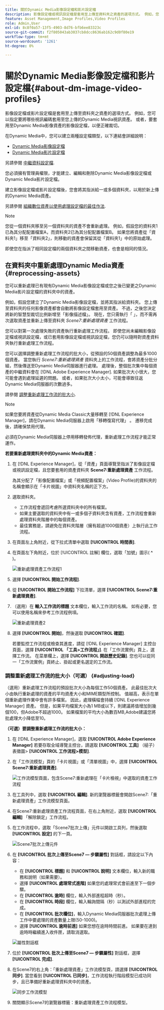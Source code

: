 ```yaml
---
title: 關於Dynamic Media影像設定檔和影片設定檔
description: 影像設定檔或視訊設定檔是套用至上傳至資料夾之資產的選項方式。 例如，您可以指定要將哪些視訊編碼套用至您上傳的Dynamic Media視訊資產。 或者，要套用至Dynamic Media影像資產的影像設定檔，以便正確裁切。
feature: Asset Management,Image Profiles,Video Profiles
role: Admin,User
exl-id: 8c8f0a57-13f5-4903-8d76-bfb6ee83323c
source-git-commit: f2f805043ab3037cb8dcc8636ab162c9d0f80e19
workflow-type: tm+mt
source-wordcount: '1261'
ht-degree: 0%

---
```


# 關於Dynamic Media影像設定檔和影片設定檔{#about-dm-image-video-profiles}

影像設定檔或影片設定檔是套用至上傳至資料夾之資產的選項方式。 例如，您可以指定要將哪些視訊編碼套用至您上傳的Dynamic Media視訊資產。 或者，要套用至Dynamic Media影像資產的影像設定檔，以便正確裁切。

在Dynamic Media中，您可以建立兩種設定檔類型，以下連結會詳細說明：

* [Dynamic Media影像設定檔](/help/assets/dynamic-media/image-profiles.md)
* [Dynamic Media影片設定檔](/help/assets/dynamic-media/video-profiles.md)

另請參閱 [中繼資料設定檔](/help/assets/metadata-profiles.md).

您必須擁有管理員權限，才能建立、編輯和刪除Dynamic Media影像設定檔或Dynamic Media影片設定檔。

建立影像設定檔或影片設定檔後，您會將其指派給一或多個資料夾，以用於新上傳的Dynamic Media資產。

另請參閱 [組織數位資產以使用處理設定檔的最佳作法](/help/assets/organize-assets.md).


>[!NOTE]
>
>您從一個資料夾移至另一個資料夾的資產不會重新處理。 例如，假設您的資料夾1已為其分配配置檔案A，而資料夾2已為其分配配置檔案B。 如果您將資產從「資料夾1」移至「資料夾2」，則移動的資產會保留其從「資料夾1」中的原始處理。
>
>即使您在指派了相同設定檔的兩個資料夾之間移動資產，也會是相同的情況。

## 在資料夾中重新處理Dynamic Media資產 {#reprocessing-assets}

您可以重新處理已有現有Dynamic Media影像設定檔或您之後已變更之Dynamic Media影片設定檔的資料夾中的資產。

例如，假設您建立了Dynamic Media影像設定檔，並將其指派給資料夾。 您上傳至資料夾的任何影像資產都會自動將影像設定檔套用至資產。 不過，之後您決定將新的智慧型裁切比例新增至「影像描述檔」。 現在，您只需執行「 」，而不需再次選取資產並重新上傳至資料夾 *Scene7:重新處理資產* 工作流程。

您可以對第一次處理失敗的資產執行重新處理工作流程。 即使您尚未編輯影像設定檔或視訊設定檔，或已套用影像設定檔或視訊設定檔，您仍可以隨時對資產資料夾執行重新處理工作流程。

您可以選擇調整重新處理工作流程的批大小，從預設的50個資產調整為最多1000個資產。 當您執行 _Scene7:重新處理資產_ 資料夾上的工作流程，會將資產分批分組，然後傳送至Dynamic Media伺服器進行處理。 處理後，整個批次集中每個資產的中繼資料會在 [!DNL Adobe Experience Manager]. 如果批次大小很大，您可能會遇到處理延遲的問題。 或者，如果批次大小太小，可能會導致往返Dynamic Media伺服器的次數過多。

請參閱 [調整重新處理工作流的批大小](#adjusting-load).

>[!NOTE]
>
>如果您要將資產從Dynamic Media Classic大量移轉至 [!DNL Experience Manager]，請在Dynamic Media伺服器上啟用「移轉復寫代理」 。 遷移完成後，請確保禁用代理。
>
>必須在Dynamic Media伺服器上停用移轉發佈代理，重新處理工作流程才能正常運作。

<!-- LEAVE IN PLACE, MAY BE USED IN THE FUTURE

Batch size is the number of assets that are amalgamated into a single IPS (Dynamic Media’s Image Production System) job. When you run the Scene7: Reprocess Assets workflow, the job is triggered on IPS. The number of IPS jobs that are triggered is based on the total number of assets in the folder, divided by the batch size. For example, suppose you had a folder with 150 assets and a batch size of 50. In this case, three IPS jobs are triggered. The assets are updated when the entire batch size (50 in our example) is processed in IPS. The job then moves onto the next IPS job and so on until complete. If you increase the batch size, you may notice a longer delay with assets getting updated. 

-->

**若要重新處理資料夾中的Dynamic Media資產：**

1. 在 [!DNL Experience Manager]，從「資產」頁面導覽至指派了影像設定檔或視訊設定檔，且您要套用的資產資料夾 **Scene7:重新處理資產** 工作流程。

   為其分配了「影像配置檔案」或「視頻配置檔案」(Video Profile)的資料夾的名稱會顯示在「卡片視圖」中資料夾名稱的正下方。

1. 選取資料夾。

   * 工作流程會遞回考慮所選資料夾中的所有檔案。
   * 如果主要選取的資料夾中有一或多個子資料夾含有資產，工作流程會重新處理資料夾階層中的每個資產。
   * 最佳實務是，請避免在資料夾階層（擁有超過1000個資產）上執行此工作流程。

1. 在頁面左上角附近，從下拉式清單中選取 **[!UICONTROL 時間表]**.
1. 在頁面左下角附近，位於 [!UICONTROL 註解] 欄位，選取「加號」圖示( **^** )。

   ![重新處理資產工作流程1](/help/assets/dynamic-media/assets/reprocess-assets1.png)

1. 選擇 **[!UICONTROL 開始工作流程]**.
1. 從 **[!UICONTROL 開始工作流程]** 下拉清單，選擇 **[!UICONTROL Scene7:重新處理資產]**.
1. （選用）在 **輸入工作流的標題** 文本欄位，輸入工作流的名稱。 如有必要，您可以使用名稱來參考工作流程例項。

   ![重新處理資產2](/help/assets/dynamic-media/assets/reprocess-assets2.png)

1. 選擇 **[!UICONTROL 開始]**，然後選取 **[!UICONTROL 確認]**.

   若要監控工作流程或檢查其進度，請從 [!DNL Experience Manager] 主控台頁面，選擇 **[!UICONTROL 「工具>工作流程」]**. 在「工作流實例」頁上，選擇工作流。 在菜單欄上，選擇 **[!UICONTROL 開啟歷史記錄]**. 您也可以從同一「工作流實例」頁終止、掛起或更名選定的工作流。

### 調整重新處理工作流的批大小（可選） {#adjusting-load}

（選用）重新處理工作流程的預設批次大小為每個工作50個資產。 此最佳批次大小由執行重新處理的資產的平均資產大小和MIME類型所控制。 值越高，表示在單個重新處理作業中會有許多檔案。 因此，處理橫幅會持續 [!DNL Experience Manager] 資產。 但是，如果平均檔案大小為1 MB或以下，則建議將值增加到幾個100，但Adobe不超過1000。 如果檔案的平均大小為數百MB,Adobe建議您將批處理大小降低至10。

**（可選）要調整重新處理工作流的批大小：**

1. 在 [!DNL Experience Manager]，選取 **[!UICONTROL Adobe Experience Manager]** 若要存取全域導覽主控台，請選取 **[!UICONTROL 工具]** （槌子）表徵圖> **[!UICONTROL 工作流程>模型]**.
1. 在「工作流模型」頁的「卡片視圖」或「清單視圖」中，選擇 **[!UICONTROL Scene7:重新處理資產]**.

   ![工作流模型頁面，包含Scene7:重新處理在「卡片檢視」中選取的資產工作流程](/help/assets/dynamic-media/assets/reprocess-assets7.png)

1. 在工具列中，選取 **[!UICONTROL 編輯]**. 新的瀏覽器標籤會開啟Scene7:「重新處理資產」工作流模型頁面。
1. 在Scene7:重新處理資產工作流程頁面，在右上角附近，選取 **[!UICONTROL 編輯]** 「解除鎖定」工作流程。
1. 在工作流程中，選取「Scene7批次上傳」元件以開啟工具列，然後選取 **[!UICONTROL 設定]** 的下一頁。

   ![Scene7批次上傳元件](/help/assets/dynamic-media/assets/reprocess-assets8.png)

1. 在 **[!UICONTROL 批次上傳至Scene7 — 步驟屬性]** 對話框，請設定以下內容：
   * 在 **[!UICONTROL 標題]** 和 **[!UICONTROL 說明]** 文本欄位，輸入新的職務和說明（如果需要）。
   * 選擇 **[!UICONTROL 處理常式進階]** 如果您的處理常式會前進至下一個步驟。
   * 在 **[!UICONTROL 逾時]** 欄位，輸入外部進程超時（秒）。
   * 在 **[!UICONTROL 時段]** 欄位，輸入輪詢間隔（秒）以測試外部進程的完成。
   * 在 **[!UICONTROL 批次欄位]**，輸入Dynamic Media伺服器批次處理上傳工作中要處理的資產數量上限(50-1000)。
   * 選擇 **[!UICONTROL 逾時前進]** 如果您想在逾時時間前進。 如果要在達到逾時時繼續進入收件匣，請取消選取。

   ![屬性對話框](/help/assets/dynamic-media/assets/reprocess-assets3.png)

1. 位於 **[!UICONTROL 批次上傳至Scene7 — 步驟屬性]** 對話框，選擇 **[!UICONTROL 完成]**.

1. 在Scene7的右上角：「重新處理資產」工作流模型頁，請選擇 **[!UICONTROL 同步]**. 當您看到 **[!UICONTROL 已同步]**，工作流程執行階段模型已成功同步，且已準備好重新處理資料夾中的資產。

   ![同步工作流模型](/help/assets/dynamic-media/assets/reprocess-assets1.png)

1. 關閉顯示Scene7的瀏覽器標籤：重新處理資產工作流程模型。

<!-- MAY BE NEEDED IN THE FUTURE

1. Return to the browser tab that has the open Workflow Models page, then press **Esc** to exit the selection.
1. In the upper-left corner of the page, select **[!UICONTROL Adobe Experience Manager]** to access the global navigation console, then select the **[!UICONTROL Tools]** (hammer) icon > **[!UICONTROL General > CRXDE Lite]**.
1. In the folder tree on the left side of the CRXDE Lite page, navigate to the following location:

   `/conf/global/settings/workflow/models/scene7_reprocess_assets/jcr:content/flow/reprocess/metaData`

   ![CRXDE Lite](/help/security/assets/workflow-models9.png)

1. On the right side of the CRXDE Lite page, in the lower portion, enter the following name, type, and value in its respective field:
    * **[!UICONTROL Name]**: `reprocess-batch-size`
    * **[!UICONTROL Type]**: `Long`
    * **[!UICONTROL Value]**: enter a default value (50-1000) for the batch size
1. In the lower-right corner, select **[!UICONTROL Add]**. The new property appears as the following:

    ![Saving the new property](/help/security/assets/workflow-models10.png)

1. On the menu bar of the CRXDE Lite page, select **[!UICONTROL Save All]**.
1. In the upper-left corner of the page, select **[!UICONTROL CRXDE Lite]** to return to the main Experience Manager console
1. Repeat steps 1-7 to re-synchronize the new batch size to the Scene7: Reprocess Assets workflow model.

-->
